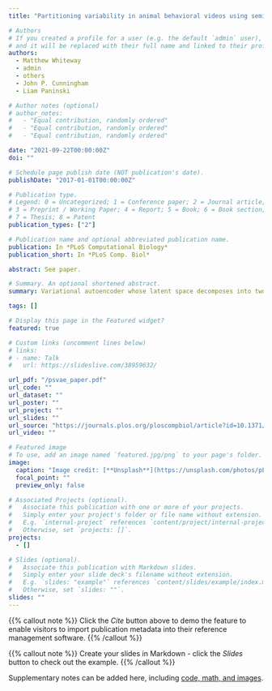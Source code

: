 ```yaml
---
title: "Partitioning variability in animal behavioral videos using semi-supervised variational autoencoders"

# Authors
# If you created a profile for a user (e.g. the default `admin` user), write the username (folder name) here
# and it will be replaced with their full name and linked to their profile.
authors:
  - Matthew Whiteway
  - admin
  - others
  - John P. Cunningham
  - Liam Paninski

# Author notes (optional)
# author_notes:
#   - "Equal contribution, randomly ordered"
#   - "Equal contribution, randomly ordered"
#   - "Equal contribution, randomly ordered"

date: "2021-09-22T00:00:00Z"
doi: ""

# Schedule page publish date (NOT publication's date).
publishDate: "2017-01-01T00:00:00Z"

# Publication type.
# Legend: 0 = Uncategorized; 1 = Conference paper; 2 = Journal article;
# 3 = Preprint / Working Paper; 4 = Report; 5 = Book; 6 = Book section;
# 7 = Thesis; 8 = Patent
publication_types: ["2"]

# Publication name and optional abbreviated publication name.
publication: In *PLoS Computational Biology*
publication_short: In *PLoS Comp. Biol*

abstract: See paper.

# Summary. An optional shortened abstract.
summary: Variational autoencoder whose latent space decomposes into two orthogonal subspaces; one unsupervised subspace and one supervised subspace linearly predictive of labels (keypoints). The latent space includes a context variable that predicts the video/subject identity.

tags: []

# Display this page in the Featured widget?
featured: true

# Custom links (uncomment lines below)
# links:
# - name: Talk
#   url: https://slideslive.com/38959632/

url_pdf: "/psvae_paper.pdf"
url_code: ""
url_dataset: ""
url_poster: ""
url_project: ""
url_slides: ""
url_source: "https://journals.plos.org/ploscompbiol/article?id=10.1371/journal.pcbi.1009439"
url_video: ""

# Featured image
# To use, add an image named `featured.jpg/png` to your page's folder.
image:
  caption: "Image credit: [**Unsplash**](https://unsplash.com/photos/pLCdAaMFLTE)"
  focal_point: ""
  preview_only: false

# Associated Projects (optional).
#   Associate this publication with one or more of your projects.
#   Simply enter your project's folder or file name without extension.
#   E.g. `internal-project` references `content/project/internal-project/index.md`.
#   Otherwise, set `projects: []`.
projects:
  - []

# Slides (optional).
#   Associate this publication with Markdown slides.
#   Simply enter your slide deck's filename without extension.
#   E.g. `slides: "example"` references `content/slides/example/index.md`.
#   Otherwise, set `slides: ""`.
slides: ""
---
```


{{% callout note %}}
Click the _Cite_ button above to demo the feature to enable visitors to import publication metadata into their reference management software.
{{% /callout %}}

{{% callout note %}}
Create your slides in Markdown - click the _Slides_ button to check out the example.
{{% /callout %}}

Supplementary notes can be added here, including [code, math, and images](https://wowchemy.com/docs/writing-markdown-latex/).

